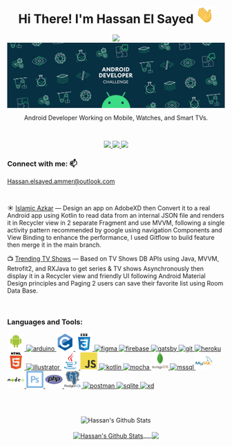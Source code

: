
<h1 align="center"> 
 Hi There!  I'm Hassan El Sayed <img src="Hi.gif" width="40px" />  </h1> 
 <div align='center'>
<img src='https://readme-typing-svg.herokuapp.com?font=ubuntu&color=54BAD7&center=true&lines=Native+Android+Developer;Operating+Systems+Lover;Open+Source+Contributor;Technical+Content+Writer'/>
</div>

<img align="center" alt="wallpaper" src="https://github.com/ezatpanah/ezatpanah/raw/main/android.gif"/>

<p align='center'>
  Android Developer Working on Mobile, Watches, and Smart TVs.
</p>


</br>
<p align='center'>
  
  <a href='https://www.linkedin.com/in/--b39942250/' target='_blank'>
           <img src="https://img.shields.io/badge/-LinkedIn-ffffff?style=flat&logo=linkedin&logoColor=0984e3" />        
    </a>
   
   <a href='https://play.google.com/store/apps/developer?id=hassan+elsayed+mohamed' target='_blank'>
           <img src="https://img.shields.io/badge/-PlayStore-ffffff?style=flat&logo=googleplay&logoColor=27ae60" />        
    </a>
    <a href='https://stackoverflow.com/users/12326202/hassan-el-sayed-ammer' target='_blank'>
           <img src="https://img.shields.io/badge/-StackOverflow-ffffff?style=flat&logo=StackOverflow" />        
    </a>
</p>



<h3 align="left">Connect with me:  📫 </h3>

[Hassan.elsayed.ammer@outlook.com](mailto:Hassan.elsayed.ammer@outlook.com)

<br>


<p align='start'>
  
  ☀️ [Islamic Azkar](https://play.google.com/store/apps/details?id=com.codestation.ElAzkar)   —
   Design an app on AdobeXD then Convert it to a real Android app using Kotlin to read data from an internal JSON file and renders it in Recycler view in 2 separate Fragment and use MVVM, following a single activity pattern recommended by google using navigation Components and View Binding to enhance the performance, I used Gitflow to build feature then merge it in the main branch.
    
    

  📺 [Trending TV Shows](https://play.google.com/store/apps/details?id=com.androidstation.trendingtvshows)   —   Based on TV Shows DB APIs using Java, MVVM, Retrofit2, and RXJava to get series & TV shows Asynchronously then display it in a Recycler view and friendly UI following Android Material Design principles and Paging 2 users can save their favorite list using Room Data Base.

 
  </p>
  
  <br>
  
<h3 align="left">Languages and Tools:</h3>
<p align="left"> <a href="https://developer.android.com" target="_blank" rel="noreferrer"> <img src="https://raw.githubusercontent.com/devicons/devicon/master/icons/android/android-original-wordmark.svg" alt="android" width="40" height="40"/> </a> <a href="https://www.arduino.cc/" target="_blank" rel="noreferrer"> <img src="https://cdn.worldvectorlogo.com/logos/arduino-1.svg" alt="arduino" width="40" height="40"/> </a> <a href="https://www.cprogramming.com/" target="_blank" rel="noreferrer"> <img src="https://raw.githubusercontent.com/devicons/devicon/master/icons/c/c-original.svg" alt="c" width="40" height="40"/> </a> <a href="https://www.w3schools.com/css/" target="_blank" rel="noreferrer"> <img src="https://raw.githubusercontent.com/devicons/devicon/master/icons/css3/css3-original-wordmark.svg" alt="css3" width="40" height="40"/> </a> <a href="https://www.figma.com/" target="_blank" rel="noreferrer"> <img src="https://www.vectorlogo.zone/logos/figma/figma-icon.svg" alt="figma" width="40" height="40"/> </a> <a href="https://firebase.google.com/" target="_blank" rel="noreferrer"> <img src="https://www.vectorlogo.zone/logos/firebase/firebase-icon.svg" alt="firebase" width="40" height="40"/> </a> <a href="https://www.gatsbyjs.com/" target="_blank" rel="noreferrer"> <img src="https://www.vectorlogo.zone/logos/gatsbyjs/gatsbyjs-icon.svg" alt="gatsby" width="40" height="40"/> </a> <a href="https://git-scm.com/" target="_blank" rel="noreferrer"> <img src="https://www.vectorlogo.zone/logos/git-scm/git-scm-icon.svg" alt="git" width="40" height="40"/> </a> <a href="https://heroku.com" target="_blank" rel="noreferrer"> <img src="https://www.vectorlogo.zone/logos/heroku/heroku-icon.svg" alt="heroku" width="40" height="40"/> </a> <a href="https://www.w3.org/html/" target="_blank" rel="noreferrer"> <img src="https://raw.githubusercontent.com/devicons/devicon/master/icons/html5/html5-original-wordmark.svg" alt="html5" width="40" height="40"/> </a> <a href="https://www.adobe.com/in/products/illustrator.html" target="_blank" rel="noreferrer"> <img src="https://www.vectorlogo.zone/logos/adobe_illustrator/adobe_illustrator-icon.svg" alt="illustrator" width="40" height="40"/> </a> <a href="https://www.java.com" target="_blank" rel="noreferrer"> <img src="https://raw.githubusercontent.com/devicons/devicon/master/icons/java/java-original.svg" alt="java" width="40" height="40"/> </a> <a href="https://developer.mozilla.org/en-US/docs/Web/JavaScript" target="_blank" rel="noreferrer"> <img src="https://raw.githubusercontent.com/devicons/devicon/master/icons/javascript/javascript-original.svg" alt="javascript" width="40" height="40"/> </a> <a href="https://kotlinlang.org" target="_blank" rel="noreferrer"> <img src="https://www.vectorlogo.zone/logos/kotlinlang/kotlinlang-icon.svg" alt="kotlin" width="40" height="40"/> </a> <a href="https://mochajs.org" target="_blank" rel="noreferrer"> <img src="https://www.vectorlogo.zone/logos/mochajs/mochajs-icon.svg" alt="mocha" width="40" height="40"/> </a> <a href="https://www.mongodb.com/" target="_blank" rel="noreferrer"> <img src="https://raw.githubusercontent.com/devicons/devicon/master/icons/mongodb/mongodb-original-wordmark.svg" alt="mongodb" width="40" height="40"/> </a> <a href="https://www.microsoft.com/en-us/sql-server" target="_blank" rel="noreferrer"> <img src="https://www.svgrepo.com/show/303229/microsoft-sql-server-logo.svg" alt="mssql" width="40" height="40"/> </a> <a href="https://www.mysql.com/" target="_blank" rel="noreferrer"> <img src="https://raw.githubusercontent.com/devicons/devicon/master/icons/mysql/mysql-original-wordmark.svg" alt="mysql" width="40" height="40"/> </a> <a href="https://nodejs.org" target="_blank" rel="noreferrer"> <img src="https://raw.githubusercontent.com/devicons/devicon/master/icons/nodejs/nodejs-original-wordmark.svg" alt="nodejs" width="40" height="40"/> </a> <a href="https://www.photoshop.com/en" target="_blank" rel="noreferrer"> <img src="https://raw.githubusercontent.com/devicons/devicon/master/icons/photoshop/photoshop-line.svg" alt="photoshop" width="40" height="40"/> </a> <a href="https://www.php.net" target="_blank" rel="noreferrer"> <img src="https://raw.githubusercontent.com/devicons/devicon/master/icons/php/php-original.svg" alt="php" width="40" height="40"/> </a> <a href="https://www.postgresql.org" target="_blank" rel="noreferrer"> <img src="https://raw.githubusercontent.com/devicons/devicon/master/icons/postgresql/postgresql-original-wordmark.svg" alt="postgresql" width="40" height="40"/> </a> <a href="https://postman.com" target="_blank" rel="noreferrer"> <img src="https://www.vectorlogo.zone/logos/getpostman/getpostman-icon.svg" alt="postman" width="40" height="40"/> </a> <a href="https://www.sqlite.org/" target="_blank" rel="noreferrer"> <img src="https://www.vectorlogo.zone/logos/sqlite/sqlite-icon.svg" alt="sqlite" width="40" height="40"/> </a> <a href="https://www.adobe.com/products/xd.html" target="_blank" rel="noreferrer"> <img src="https://cdn.worldvectorlogo.com/logos/adobe-xd.svg" alt="xd" width="40" height="40"/> </a> </p>
     
<br>
<br>
  
<p align="center">

<img height="155em" alt="Hassan's Github Stats" align="center" src="https://streak-stats.demolab.com?user=Hassan-Elsayed-Ammer&theme=react&mode=weekly&background=0D1117" />
</br>
</br>
<a href="">
<img height="155em" alt="Hassan's Github Stats" align="center" src="https://github-readme-stats.vercel.app/api?username=Hassan-Elsayed-Ammer&show_icons=true&count_private=true&theme=react&bg_color=0D1117" />    
<img height="155em" align="center" src="https://github-readme-stats.vercel.app/api/top-langs/?username=Hassan-Elsayed-Ammer&langs_count=8&count_private=true&layout=compact&theme=react&bg_color=0D1117&&hide=html,css,javascript" />
</a>
</p>


